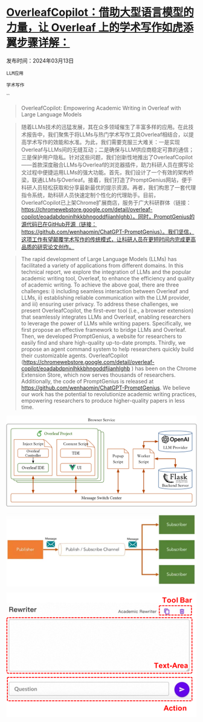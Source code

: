 # [OverleafCopilot：借助大型语言模型的力量，让 Overleaf 上的学术写作如虎添翼步骤详解：](https://arxiv.org/abs/2403.09733)

发布时间：2024年03月13日

`LLM应用`

`学术写作`

``

> OverleafCopilot: Empowering Academic Writing in Overleaf with Large Language Models

> 随着LLMs技术的迅猛发展，其在众多领域催生了丰富多样的应用。在此技术报告中，我们聚焦于将LLMs与热门学术写作工具Overleaf相结合，以提高学术写作的效能和水准。为此，我们需要克服三大难关：一是实现Overleaf与LLMs间的无缝互动；二是确保与LLM供应商稳定可靠的通信；三是保护用户隐私。针对这些问题，我们创新性地推出了OverleafCopilot——首款深度融合LLMs与Overleaf的浏览器插件，助力科研人员在撰写论文过程中便捷运用LLMs的强大功能。首先，我们设计了一个有效的架构桥梁，联通LLMs与Overleaf。接着，我们打造了PromptGenius网站，便于科研人员轻松获取和分享最新最优的提示资源。再者，我们构思了一套代理指令系统，助科研人员快速定制个性化的代理助手。目前，OverleafCopilot已上架Chrome扩展商店，服务于广大科研群体（链接：https://chromewebstore.google.com/detail/overleaf-copilot/eoadabdpninlhkkbhngoddfjianhlghb）。同时，PromptGenius的源代码已在GitHub开源（链接：https://github.com/wenhaomin/ChatGPT-PromptGenius）。我们坚信，这项工作有望颠覆学术写作的传统模式，让科研人员在更短时间内完成更高品质的研究论文创作。

> The rapid development of Large Language Models (LLMs) has facilitated a variety of applications from different domains. In this technical report, we explore the integration of LLMs and the popular academic writing tool, Overleaf, to enhance the efficiency and quality of academic writing. To achieve the above goal, there are three challenges: i) including seamless interaction between Overleaf and LLMs, ii) establishing reliable communication with the LLM provider, and iii) ensuring user privacy. To address these challenges, we present OverleafCopilot, the first-ever tool (i.e., a browser extension) that seamlessly integrates LLMs and Overleaf, enabling researchers to leverage the power of LLMs while writing papers. Specifically, we first propose an effective framework to bridge LLMs and Overleaf. Then, we developed PromptGenius, a website for researchers to easily find and share high-quality up-to-date prompts. Thirdly, we propose an agent command system to help researchers quickly build their customizable agents. OverleafCopilot (https://chromewebstore.google.com/detail/overleaf-copilot/eoadabdpninlhkkbhngoddfjianhlghb ) has been on the Chrome Extension Store, which now serves thousands of researchers. Additionally, the code of PromptGenius is released at https://github.com/wenhaomin/ChatGPT-PromptGenius. We believe our work has the potential to revolutionize academic writing practices, empowering researchers to produce higher-quality papers in less time.

![OverleafCopilot：借助大型语言模型的力量，让 Overleaf 上的学术写作如虎添翼步骤详解：](../../../paper_images/2403.09733/x1.png)

![OverleafCopilot：借助大型语言模型的力量，让 Overleaf 上的学术写作如虎添翼步骤详解：](../../../paper_images/2403.09733/pub-sub.png)

![OverleafCopilot：借助大型语言模型的力量，让 Overleaf 上的学术写作如虎添翼步骤详解：](../../../paper_images/2403.09733/x2.png)